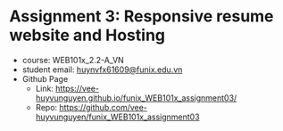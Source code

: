 # Assignment 3: Responsive resume website and Hosting
- course: WEB101x_2.2-A_VN
- student email: huynvfx61609@funix.edu.vn
- Github Page
    - Link: https://vee-huyvunguyen.github.io/funix_WEB101x_assignment03/
    - Repo: https://github.com/vee-huyvunguyen/funix_WEB101x_assignment03